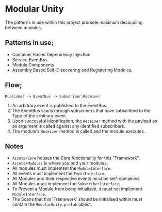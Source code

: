 # Modular Unity

The patterns in use within this project promote maximum decoupling between modules.

## Patterns in use;
- Container Based Dependency Injection
- Service EventBus
- Module Components
- Assembly Based Self-Discovering and Registering Modules.

## Flow;
`Publisher -> EventBus -> Subscriber.Receiver`
1. An arbitrary event is published to the EventBus.
1. The EventBus scans through subscribers that have subscribed to the Type of the arbitrary event.
1. Upon successful identification, the `Receiver` method with the payload as an argument is called against any identified subscribers.
1. The module's `Receiver` method is called and the module executes.

## Notes
- `Assets/Core` houses the Core functionality for this "Framework".
- `Assets/Modules` is where you add your modules.
- All modules must implement the `ModuleInterface`.
- All events must implement the `EventInterface`.
- All Modules and their respective events must be self-contained.
- All Modules must implement the `SubscriberInterface`.
- To Prevent a Module from being initialised, it must not implement `ModuleInterface`.
- The Scene that this 'Framework' should be initialised within must contain the `ModularUnity.prefab` object.
